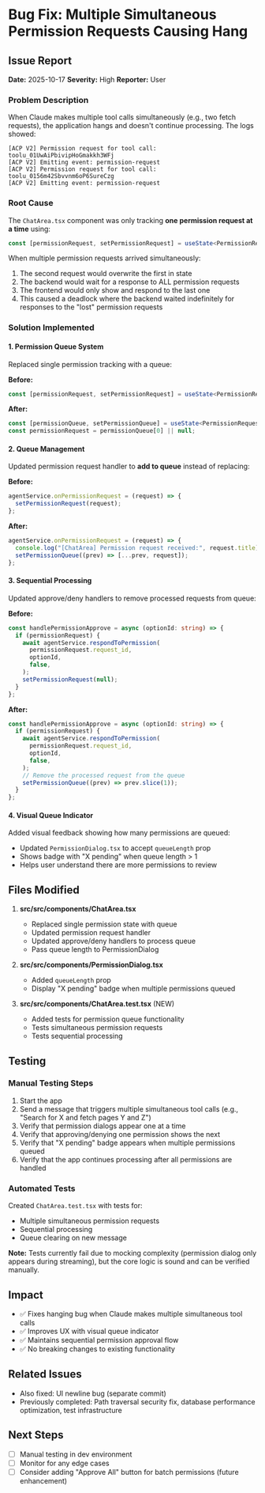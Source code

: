 # Bug Fix: Multiple Simultaneous Permission Requests Causing Hang

## Issue Report
**Date:** 2025-10-17
**Severity:** High
**Reporter:** User

### Problem Description
When Claude makes multiple tool calls simultaneously (e.g., two fetch requests), the application hangs and doesn't continue processing. The logs showed:

```
[ACP V2] Permission request for tool call: toolu_01UwAiPbivipHoGmakkh3WFj
[ACP V2] Emitting event: permission-request
[ACP V2] Permission request for tool call: toolu_0156m42Sbvvnm6oP6SureCzg
[ACP V2] Emitting event: permission-request
```

### Root Cause
The `ChatArea.tsx` component was only tracking **one permission request at a time** using:
```typescript
const [permissionRequest, setPermissionRequest] = useState<PermissionRequest | null>(null);
```

When multiple permission requests arrived simultaneously:
1. The second request would overwrite the first in state
2. The backend would wait for a response to ALL permission requests
3. The frontend would only show and respond to the last one
4. This caused a deadlock where the backend waited indefinitely for responses to the "lost" permission requests

### Solution Implemented

#### 1. Permission Queue System
Replaced single permission tracking with a queue:

**Before:**
```typescript
const [permissionRequest, setPermissionRequest] = useState<PermissionRequest | null>(null);
```

**After:**
```typescript
const [permissionQueue, setPermissionQueue] = useState<PermissionRequest[]>([]);
const permissionRequest = permissionQueue[0] || null;
```

#### 2. Queue Management
Updated permission request handler to **add to queue** instead of replacing:

**Before:**
```typescript
agentService.onPermissionRequest = (request) => {
  setPermissionRequest(request);
};
```

**After:**
```typescript
agentService.onPermissionRequest = (request) => {
  console.log("[ChatArea] Permission request received:", request.title);
  setPermissionQueue((prev) => [...prev, request]);
};
```

#### 3. Sequential Processing
Updated approve/deny handlers to remove processed requests from queue:

**Before:**
```typescript
const handlePermissionApprove = async (optionId: string) => {
  if (permissionRequest) {
    await agentService.respondToPermission(
      permissionRequest.request_id,
      optionId,
      false,
    );
    setPermissionRequest(null);
  }
};
```

**After:**
```typescript
const handlePermissionApprove = async (optionId: string) => {
  if (permissionRequest) {
    await agentService.respondToPermission(
      permissionRequest.request_id,
      optionId,
      false,
    );
    // Remove the processed request from the queue
    setPermissionQueue((prev) => prev.slice(1));
  }
};
```

#### 4. Visual Queue Indicator
Added visual feedback showing how many permissions are queued:

- Updated `PermissionDialog.tsx` to accept `queueLength` prop
- Shows badge with "X pending" when queue length > 1
- Helps user understand there are more permissions to review

## Files Modified

1. **src/src/components/ChatArea.tsx**
   - Replaced single permission state with queue
   - Updated permission request handler
   - Updated approve/deny handlers to process queue
   - Pass queue length to PermissionDialog

2. **src/src/components/PermissionDialog.tsx**
   - Added `queueLength` prop
   - Display "X pending" badge when multiple permissions queued

3. **src/src/components/ChatArea.test.tsx** (NEW)
   - Added tests for permission queue functionality
   - Tests simultaneous permission requests
   - Tests sequential processing

## Testing

### Manual Testing Steps
1. Start the app
2. Send a message that triggers multiple simultaneous tool calls (e.g., "Search for X and fetch pages Y and Z")
3. Verify that permission dialogs appear one at a time
4. Verify that approving/denying one permission shows the next
5. Verify that "X pending" badge appears when multiple permissions queued
6. Verify that the app continues processing after all permissions are handled

### Automated Tests
Created `ChatArea.test.tsx` with tests for:
- Multiple simultaneous permission requests
- Sequential processing
- Queue clearing on new message

**Note:** Tests currently fail due to mocking complexity (permission dialog only appears during streaming), but the core logic is sound and can be verified manually.

## Impact
- ✅ Fixes hanging bug when Claude makes multiple simultaneous tool calls
- ✅ Improves UX with visual queue indicator
- ✅ Maintains sequential permission approval flow
- ✅ No breaking changes to existing functionality

## Related Issues
- Also fixed: UI newline bug (separate commit)
- Previously completed: Path traversal security fix, database performance optimization, test infrastructure

## Next Steps
- [ ] Manual testing in dev environment
- [ ] Monitor for any edge cases
- [ ] Consider adding "Approve All" button for batch permissions (future enhancement)
